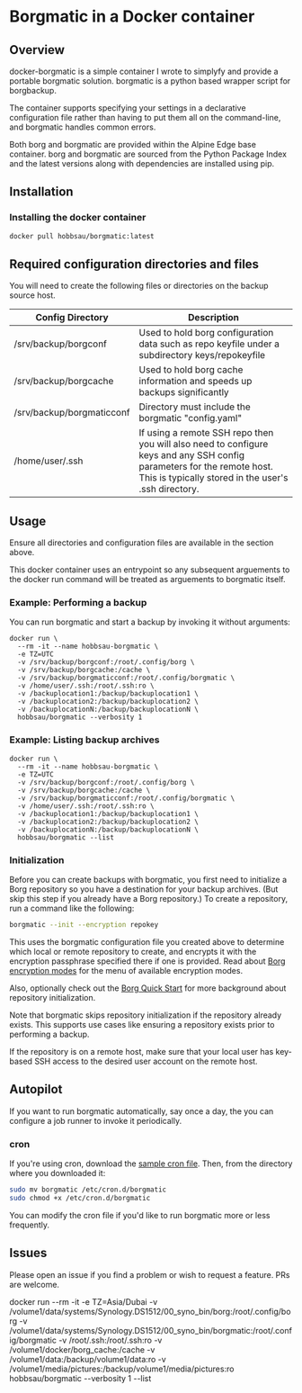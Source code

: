 # Borgmatic in a Docker container


## Overview

docker-borgmatic is a simple container I wrote to simplyfy and provide a portable borgmatic solution. borgmatic is a python based wrapper script for borgbackup.

The container supports specifying your settings in a declarative configuration file rather than having to put them all on the command-line, and borgmatic handles common errors.

Both borg and borgmatic are provided within the Alpine Edge base container. borg and borgmatic are sourced from the Python Package Index and the latest versions along with dependencies are installed using pip.



## Installation

### Installing the docker container
```bash
docker pull hobbsau/borgmatic:latest
```

## Required configuration directories and files
You will need to create the following files or directories on the backup source host.

Config Directory | Description 
 --- | --- 
/srv/backup/borgconf | Used to hold borg configuration data such as repo keyfile under a subdirectory keys/repokeyfile
/srv/backup/borgcache | Used to hold borg cache information and speeds up backups significantly
/srv/backup/borgmaticconf | Directory must include the borgmatic "config.yaml"
/home/user/.ssh | If using a remote SSH repo then you will also need to configure keys and any SSH config parameters for the remote host. This is typically stored in the user's .ssh directory.


## Usage
Ensure all directories and configuration files are available in the section above.

This docker container uses an entrypoint so any subsequent arguements to the docker run command will be treated as arguements to borgmatic itself.

### Example: Performing a backup 
You can run borgmatic and start a backup by invoking it without arguments:

```
docker run \
  --rm -it --name hobbsau-borgmatic \
  -e TZ=UTC
  -v /srv/backup/borgconf:/root/.config/borg \
  -v /srv/backup/borgcache:/cache \
  -v /srv/backup/borgmaticconf:/root/.config/borgmatic \
  -v /home/user/.ssh:/root/.ssh:ro \
  -v /backuplocation1:/backup/backuplocation1 \
  -v /backuplocation2:/backup/backuplocation2 \
  -v /backuplocationN:/backup/backuplocationN \
  hobbsau/borgmatic --verbosity 1
```

### Example: Listing backup archives
```
docker run \
  --rm -it --name hobbsau-borgmatic \
  -e TZ=UTC
  -v /srv/backup/borgconf:/root/.config/borg \
  -v /srv/backup/borgcache:/cache \
  -v /srv/backup/borgmaticconf:/root/.config/borgmatic \
  -v /home/user/.ssh:/root/.ssh:ro \
  -v /backuplocation1:/backup/backuplocation1 \
  -v /backuplocation2:/backup/backuplocation2 \
  -v /backuplocationN:/backup/backuplocationN \
  hobbsau/borgmatic --list
```

### Initialization

Before you can create backups with borgmatic, you first need to initialize a
Borg repository so you have a destination for your backup archives. (But skip
this step if you already have a Borg repository.) To create a repository, run
a command like the following:

```bash
borgmatic --init --encryption repokey
```

This uses the borgmatic configuration file you created above to determine
which local or remote repository to create, and encrypts it with the
encryption passphrase specified there if one is provided. Read about [Borg
encryption
modes](https://borgbackup.readthedocs.io/en/latest/usage/init.html#encryption-modes)
for the menu of available encryption modes.

Also, optionally check out the [Borg Quick
Start](https://borgbackup.readthedocs.org/en/latest/quickstart.html) for more
background about repository initialization.

Note that borgmatic skips repository initialization if the repository already
exists. This supports use cases like ensuring a repository exists prior to
performing a backup.

If the repository is on a remote host, make sure that your local user has
key-based SSH access to the desired user account on the remote host.



## Autopilot

If you want to run borgmatic automatically, say once a day, the you can
configure a job runner to invoke it periodically.

### cron

If you're using cron, download the [sample cron
file](https://projects.torsion.org/witten/borgmatic/src/master/sample/cron/borgmatic).
Then, from the directory where you downloaded it:

```bash
sudo mv borgmatic /etc/cron.d/borgmatic
sudo chmod +x /etc/cron.d/borgmatic
```

You can modify the cron file if you'd like to run borgmatic more or less frequently.



## Issues

Please open an issue if you find a problem or wish to request a feature. PRs are welcome.

docker run --rm -it -e TZ=Asia/Dubai -v /volume1/data/systems/Synology.DS1512/00_syno_bin/borg:/root/.config/borg -v /volume1/data/systems/Synology.DS1512/00_syno_bin/borgmatic:/root/.config/borgmatic -v /root/.ssh:/root/.ssh:ro -v /volume1/docker/borg_cache:/cache -v /volume1/data:/backup/volume1/data:ro -v /volume1/media/pictures:/backup/volume1/media/pictures:ro hobbsau/borgmatic --verbosity 1 --list


